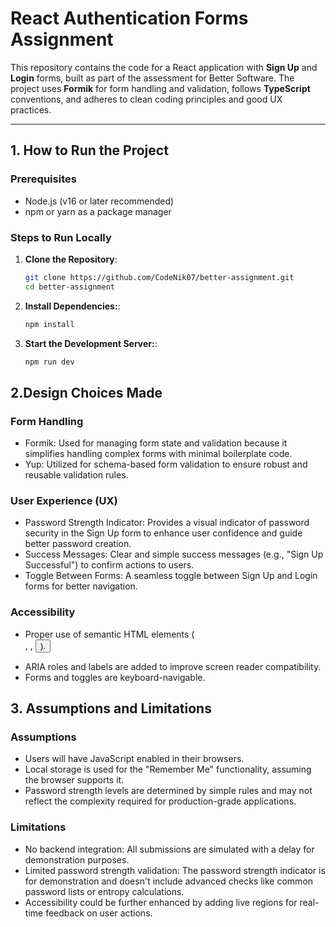 # React Authentication Forms Assignment

This repository contains the code for a React application with **Sign Up** and **Login** forms, built as part of the assessment for Better Software. The project uses **Formik** for form handling and validation, follows **TypeScript** conventions, and adheres to clean coding principles and good UX practices.

---

## 1. How to Run the Project

### Prerequisites
- Node.js (v16 or later recommended)
- npm or yarn as a package manager

### Steps to Run Locally
1. **Clone the Repository**:
   ```bash
   git clone https://github.com/CodeNik07/better-assignment.git
   cd better-assignment
2. **Install Dependencies:**:
   ```bash
   npm install
3. **Start the Development Server:**:
   ```bash
   npm run dev

## 2.Design Choices Made
### Form Handling
- Formik: Used for managing form state and validation because it simplifies handling complex forms with minimal boilerplate code.
- Yup: Utilized for schema-based form validation to ensure robust and reusable validation rules.

### User Experience (UX)
- Password Strength Indicator: Provides a visual indicator of password security in the Sign Up form to enhance user confidence and guide better password creation.
- Success Messages: Clear and simple success messages (e.g., "Sign Up Successful") to confirm actions to users.
- Toggle Between Forms: A seamless toggle between Sign Up and Login forms for better navigation.

### Accessibility
- Proper use of semantic HTML elements (<form>, <label>, <button>).
- ARIA roles and labels are added to improve screen reader compatibility.
- Forms and toggles are keyboard-navigable.

## 3. Assumptions and Limitations
### Assumptions
- Users will have JavaScript enabled in their browsers.
- Local storage is used for the "Remember Me" functionality, assuming the browser supports it.
- Password strength levels are determined by simple rules and may not reflect the complexity required for production-grade applications.

### Limitations
- No backend integration: All submissions are simulated with a delay for demonstration purposes.
- Limited password strength validation: The password strength indicator is for demonstration and doesn't include advanced checks like common password lists or entropy calculations.
- Accessibility could be further enhanced by adding live regions for real-time feedback on user actions.
